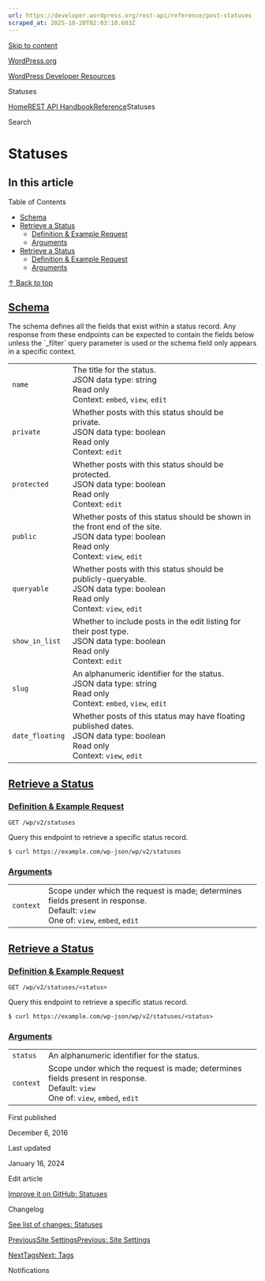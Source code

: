 ```yaml
---
url: https://developer.wordpress.org/rest-api/reference/post-statuses
scraped_at: 2025-10-20T02:03:10.603Z
---
```


[Skip to content](https://developer.wordpress.org/rest-api/reference/post-statuses/#wp--skip-link--target)

[WordPress.org](https://wordpress.org/)

[WordPress Developer Resources](https://developer.wordpress.org/)

Statuses


[Home](https://developer.wordpress.org/)[REST API Handbook](https://developer.wordpress.org/rest-api/)[Reference](https://developer.wordpress.org/rest-api/reference/)Statuses

Search

# Statuses

## In this article

Table of Contents

- [Schema](https://developer.wordpress.org/rest-api/reference/post-statuses/#schema)
- [Retrieve a Status](https://developer.wordpress.org/rest-api/reference/post-statuses/#retrieve-a-status)
  - [Definition & Example Request](https://developer.wordpress.org/rest-api/reference/post-statuses/#definition-example-request)
  - [Arguments](https://developer.wordpress.org/rest-api/reference/post-statuses/#arguments)
- [Retrieve a Status](https://developer.wordpress.org/rest-api/reference/post-statuses/#retrieve-a-status-2)
  - [Definition & Example Request](https://developer.wordpress.org/rest-api/reference/post-statuses/#definition-example-request-2)
  - [Arguments](https://developer.wordpress.org/rest-api/reference/post-statuses/#arguments-2)

[↑ Back to top](https://developer.wordpress.org/rest-api/reference/post-statuses/#wp--skip-link--target)

## [Schema](https://developer.wordpress.org/rest-api/reference/post-statuses/\#schema)

The schema defines all the fields that exist within a status record. Any response from these endpoints can be expected to contain the fields below unless the \`\_filter\` query parameter is used or the schema field only appears in a specific context.

|     |     |
| --- | --- |
| `name` | The title for the status.<br>JSON data type: string <br>Read only<br>Context: `embed`, `view`, `edit` |
| `private` | Whether posts with this status should be private.<br>JSON data type: boolean <br>Read only<br>Context: `edit` |
| `protected` | Whether posts with this status should be protected.<br>JSON data type: boolean <br>Read only<br>Context: `edit` |
| `public` | Whether posts of this status should be shown in the front end of the site.<br>JSON data type: boolean <br>Read only<br>Context: `view`, `edit` |
| `queryable` | Whether posts with this status should be publicly-queryable.<br>JSON data type: boolean <br>Read only<br>Context: `view`, `edit` |
| `show_in_list` | Whether to include posts in the edit listing for their post type.<br>JSON data type: boolean <br>Read only<br>Context: `edit` |
| `slug` | An alphanumeric identifier for the status.<br>JSON data type: string <br>Read only<br>Context: `embed`, `view`, `edit` |
| `date_floating` | Whether posts of this status may have floating published dates.<br>JSON data type: boolean <br>Read only<br>Context: `view`, `edit` |

## [Retrieve a Status](https://developer.wordpress.org/rest-api/reference/post-statuses/\#retrieve-a-status)

### [Definition & Example Request](https://developer.wordpress.org/rest-api/reference/post-statuses/\#definition-example-request)

`GET /wp/v2/statuses`

Query this endpoint to retrieve a specific status record.

`$ curl https://example.com/wp-json/wp/v2/statuses`

### [Arguments](https://developer.wordpress.org/rest-api/reference/post-statuses/\#arguments)

|     |     |
| --- | --- |
| `context` | Scope under which the request is made; determines fields present in response.<br>Default: `view`<br>One of: `view`, `embed`, `edit` |

## [Retrieve a Status](https://developer.wordpress.org/rest-api/reference/post-statuses/\#retrieve-a-status-2)

### [Definition & Example Request](https://developer.wordpress.org/rest-api/reference/post-statuses/\#definition-example-request-2)

`GET /wp/v2/statuses/<status>`

Query this endpoint to retrieve a specific status record.

`$ curl https://example.com/wp-json/wp/v2/statuses/<status>`

### [Arguments](https://developer.wordpress.org/rest-api/reference/post-statuses/\#arguments-2)

|     |     |
| --- | --- |
| `status` | An alphanumeric identifier for the status. |
| `context` | Scope under which the request is made; determines fields present in response.<br>Default: `view`<br>One of: `view`, `embed`, `edit` |

First published

December 6, 2016

Last updated

January 16, 2024

Edit article

[Improve it on GitHub: Statuses](https://github.com/WP-API/docs/edit/master/reference/post-statuses.md)

Changelog

[See list of changes: Statuses](https://github.com/WP-API/docs/commits/master/reference/post-statuses.md)

[PreviousSite SettingsPrevious: Site Settings](https://developer.wordpress.org/rest-api/reference/settings/)

[NextTagsNext: Tags](https://developer.wordpress.org/rest-api/reference/tags/)

Notifications